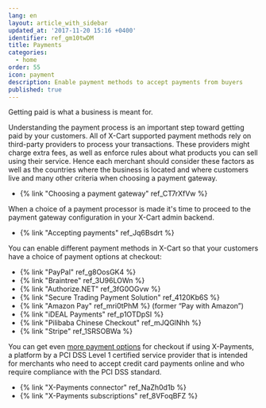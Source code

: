 ```yaml
---
lang: en
layout: article_with_sidebar
updated_at: '2017-11-20 15:16 +0400'
identifier: ref_gm10twDM
title: Payments
categories:
  - home
order: 55
icon: payment
description: Enable payment methods to accept payments from buyers
published: true
---
```

Getting paid is what a business is meant for. 

Understanding the payment process is an important step toward getting paid by your customers. All of X-Cart supported payment methods rely on third-party providers to process your transactions. These providers might charge extra fees, as well as enforce rules about what products you can sell using their service. Hence each merchant should consider these factors as well as the countries where the business is located and where customers live and many other criteria when choosing a payment gateway. 

*   {% link "Choosing a payment gateway" ref_CT7rXfVw %}

When a choice of a payment processor is made it's time to proceed to the payment gateway configuration in your X-Cart admin backend. 

*   {% link "Accepting payments" ref_Jq6Bsdrt %}

You can enable different payment methods in X-Cart so that your customers have a choice of payment options at checkout:

*   {% link "PayPal" ref_g8OosGK4 %}
*   {% link "Braintree" ref_3U96LOWn %}
*   {% link "Authorize.NET" ref_3fG0OGvw %}
*   {% link "Secure Trading Payment Solution" ref_4120Kb6S %}
*   {% link "Amazon Pay" ref_mri0tPhM %} (former “Pay with Amazon”) 
*   {% link "iDEAL Payments" ref_p1OTDpSI %}
*   {% link "Pilibaba Chinese Checkout" ref_mJQGlNhh %}
*   {% link "Stripe" ref_1SRSOBWa %}

You can get even [more payment options](https://www.x-payments.com/help/X-Payments:Payment_gateways_supported_by_X-Payments_3.1 "Payments") for checkout if using X-Payments, a platform by a PCI DSS Level 1 certified service provider that is intended for merchants who need to accept credit card payments online and who require compliance with the PCI DSS standard. 

*   {% link "X-Payments connector" ref_NaZh0d1b %}
*   {% link "X-Payments subscriptions" ref_8VFoqBFZ %}

